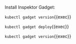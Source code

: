 Install Inspektor Gadget:

`kubectl gadget version`{{exec}}

`kubectl gadget deploy`{{exec}}

`kubectl gadget version`{{exec}}
